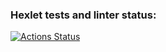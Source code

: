 ### Hexlet tests and linter status:
[![Actions Status](https://github.com/HelgiMagic/frontend-project-11/workflows/hexlet-check/badge.svg)](https://github.com/HelgiMagic/frontend-project-11/actions)